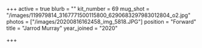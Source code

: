 +++
active = true
blurb = ""
kit_number = 69
mug_shot = "/images/119979814_3167771500115800_6290683297983012804_o2.jpg"
photos = ["/images/20200816162458_img_5818.JPG"]
position = "Forward"
title = "Jarrod Murray"
year_joined = "2020"

+++

